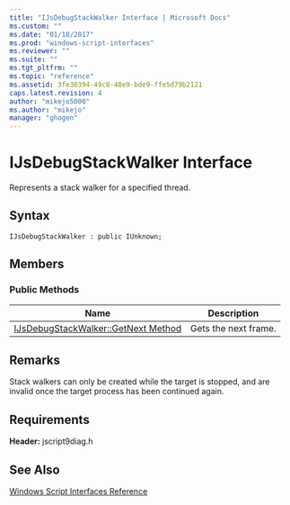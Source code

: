 ```yaml
---
title: "IJsDebugStackWalker Interface | Microsoft Docs"
ms.custom: ""
ms.date: "01/18/2017"
ms.prod: "windows-script-interfaces"
ms.reviewer: ""
ms.suite: ""
ms.tgt_pltfrm: ""
ms.topic: "reference"
ms.assetid: 3fe30394-49c8-48e9-bde9-ffe5d79b2121
caps.latest.revision: 4
author: "mikejo5000"
ms.author: "mikejo"
manager: "ghogen"
---
```

# IJsDebugStackWalker Interface
Represents a stack walker for a specified thread.  
  
## Syntax  
  
```  
IJsDebugStackWalker : public IUnknown;  
```  
  
## Members  
  
### Public Methods  
  
|Name|Description|  
|----------|-----------------|  
|[IJsDebugStackWalker::GetNext Method](../../winscript/reference/ijsdebugstackwalker-getnext-method.md)|Gets the next frame.|  
  
## Remarks  
 Stack walkers can only be created while the target is stopped, and are invalid once the target process has been continued again.  
  
## Requirements  
 **Header:** jscript9diag.h  
  
## See Also  
 [Windows Script Interfaces Reference](../../winscript/reference/windows-script-interfaces-reference.md)